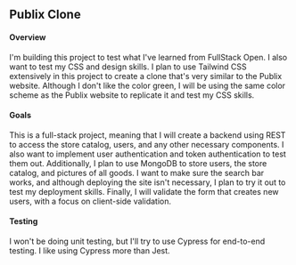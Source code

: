 <h2>Publix Clone</h2>
<h4>Overview</h4>
I'm building this project to test what I've learned from FullStack Open. I also want to test my CSS and design skills. I plan to use Tailwind CSS extensively in this project to create a clone that's very similar to the Publix website. Although I don't like the color green, I will be using the same color scheme as the Publix website to replicate it and test my CSS skills.

<h4>Goals</h4>
This is a full-stack project, meaning that I will create a backend using REST to access the store catalog, users, and any other necessary components. I also want to implement user authentication and token authentication to test them out. Additionally, I plan to use MongoDB to store users, the store catalog, and pictures of all goods. I want to make sure the search bar works, and although deploying the site isn't necessary, I plan to try it out to test my deployment skills. Finally, I will validate the form that creates new users, with a focus on client-side validation.

<h4>Testing</h4>
I won't be doing unit testing, but I'll try to use Cypress for end-to-end testing. I like using Cypress more than Jest.
